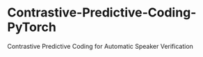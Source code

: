 # Contrastive-Predictive-Coding-PyTorch
Contrastive Predictive Coding for Automatic Speaker Verification 
